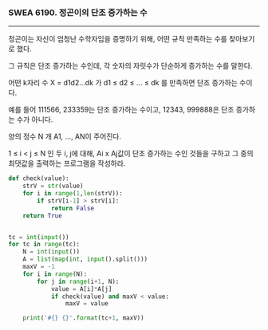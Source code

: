 ### SWEA 6190. 정곤이의 단조 증가하는 수

---

정곤이는 자신이 엄청난 수학자임을 증명하기 위해, 어떤 규칙 만족하는 수를 찾아보기로 했다.

그 규칙은 단조 증가하는 수인데, 각 숫자의 자릿수가 단순하게 증가하는 수를 말한다.

어떤 k자리 수 X = d1d2…dk 가 d1 ≤ d2 ≤ … ≤ dk 를 만족하면 단조 증가하는 수이다.

예를 들어 111566, 233359는 단조 증가하는 수이고, 12343, 999888은 단조 증가하는 수가 아니다.

양의 정수 N 개 A1, …, AN이 주어진다.

 1 ≤ i < j ≤ N 인 두 i, j에 대해, Ai x Aj값이 단조 증가하는 수인 것들을 구하고 그 중의 최댓값을 출력하는 프로그램을 작성하라.

```python
def check(value):
    strV = str(value)
    for i in range(1,len(strV)):
        if strV[i-1] > strV[i]:
            return False
    return True


tc = int(input())
for tc in range(tc):
    N = int(input())
    A = list(map(int, input().split()))
    maxV = -1
    for i in range(N):
        for j in range(i+1, N):
            value = A[i]*A[j]
            if check(value) and maxV < value:
                maxV = value

    print('#{} {}'.format(tc+1, maxV))
```

